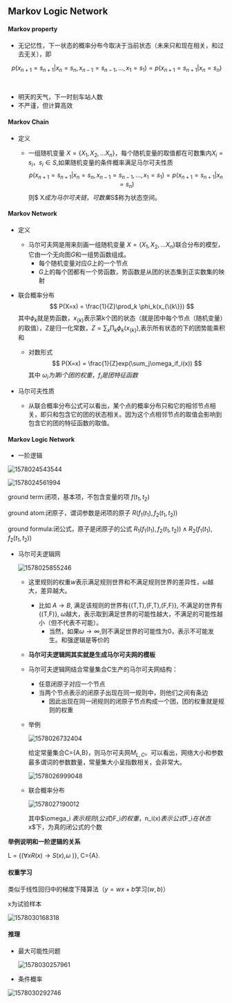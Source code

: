 

## Markov Logic Network

####  Markov property

- 无记忆性，下一状态的概率分布今取决于当前状态（未来只和现在相关，和过去无关），即

$$
p(x_{n+1}=s_{n+1}|x_{n}=s_{n},x_{n-1}=s_{n-1},...,x_1=s_1) = p(x_{n+1}=s_{n+1}|x_{n}=s_{n})
$$

​    

- 明天的天气，下一时刻车站人数
- 不严谨，但计算高效



#### Markov Chain

- 定义

  - 一组随机变量 $X = \{X_1,X_2,...X_n\}$，每个随机变量的取值都在可数集内$X_i=s_i，s_i \in S$,如果随机变量的条件概率满足马尔可夫性质
    $$
    p(x_{n+1}=s_{n+1}|x_{n}=s_{n},x_{n-1}=s_{n-1},...,x_1=s_1) = p(x_{n+1}=s_{n+1}|x_{n}=s_{n})
    $$
    则$ X$成为马尔可夫链，可数集$S$称为状态空间。	

#### Markov Network

- 定义

  - 马尔可夫网是用来刻画一组随机变量 $X = \{X_1,X_2,...X_n\}$联合分布的模型，它由一个无向图$G$和一组势函数组成。
    - 每个随机变量对应$G$上的一个节点
    - $G$上的每个团都有一个势函数，势函数是从团的状态集到正实数集的映射

- 联合概率分布
  $$
  P(X=x) = \frac{1}{Z}\prod_k \phi_k(x_{\{k\}})
  $$
  其中$\phi_k$就是势函数，$x_{\{k\}}$表示第k个团的状态（就是团中每个节点（随机变量）的取值），Z是归一化常数，$Z=\sum_{x}\prod_k\phi_k(x_{\{k\}})$,表示所有状态的下的团势能乘积和

  - 对数形式
    $$
    P(X=x) = \frac{1}{Z}exp(\sum_j\omega_if_i(x))
    $$
    其中 $\omega_i为第i个团的权重，f_i是团特征函数$

- 马尔可夫性质

  - 从联合概率分布公式可以看出，某个点的概率分布只和它的相邻节点相关，即只和包含它的团的状态相关。因为这个点相邻节点的取值会影响到包含它的团的特征函数的取值。

#### Markov Logic Network

- 一阶逻辑

![1578024543544](C:\Users\DRJ\AppData\Roaming\Typora\typora-user-images\1578024543544.png)

![1578024561994](C:\Users\DRJ\AppData\Roaming\Typora\typora-user-images\1578024561994.png)

ground term:闭项，基本项，不包含变量的项   $f(t_1,t_2)$

ground atom:闭原子，谓词参数是闭项的原子  $R(f_1(t_1),f_2(t_1,t_2))$

ground formula:闭公式，原子是闭原子的公式 $R_1(f_1(t_1),f_2(t_1,t_2)) \land R_2(f_1(t_1),f_2(t_1,t_2))$



- 马尔可夫逻辑网

  ![1578025855246](C:\Users\DRJ\AppData\Roaming\Typora\typora-user-images\1578025855246.png)

  - 这里规则的权重$w$表示满足规则世界和不满足规则世界的差异性，$\omega$越大，差异越大。

    - 比如 $A \rightarrow B$, 满足该规则的世界有{(T,T),(F,T),(F,F)}, 不满足的世界有{(T,F)}, $\omega$越大，表示取到满足世界的可能性越大，不满足的可能性越小（但不代表不可能）。
      - 当然，如果$\omega \rightarrow \infty$,则不满足世界的可能性为0，表示不可能发生。和强逻辑是等价的

  - **马尔可夫逻辑网其实就是生成马尔可夫网的模板**

  - 马尔可夫逻辑网结合常量集合C生产的马尔可夫网结构：

    - 任意闭原子对应一个节点
    - 当两个节点表示的闭原子出现在同一规则中，则他们之间有条边
      - 因此出现在同一闭规则的闭原子节点构成一个团，团的权重就是规则的权重

  - 举例

    ![1578026732404](C:\Users\DRJ\AppData\Roaming\Typora\typora-user-images\1578026732404.png)

    给定常量集合C={A,B}，则马尔可夫网$M_{L,C}$。可以看出，网络大小和参数最多谓词的参数数量，常量集大小呈指数相关，会非常大。

    ![1578026999048](C:\Users\DRJ\AppData\Roaming\Typora\typora-user-images\1578026999048.png)

  - 联合概率分布

    ![1578027190012](C:\Users\DRJ\AppData\Roaming\Typora\typora-user-images\1578027190012.png)

    其中$\omega_i $表示规则(公式)$F_i$的权重，$n_i(x)$表示公式$F_i$在状态$x$下，为真的闭公式的个数

**举例说明和一阶逻辑的关系**

L = {($\forall x R(x) \rightarrow S(x)$,$\omega$ )}, C={A}.







#### 权重学习

类似于线性回归中的梯度下降算法（$y = wx + b$学习$(w,b)$）



x为试验样本

![1578030168318](C:\Users\DRJ\AppData\Roaming\Typora\typora-user-images\1578030168318.png) 



#### 推理

- 最大可能性问题

  ![1578030257961](C:\Users\DRJ\AppData\Roaming\Typora\typora-user-images\1578030257961.png)

- 条件概率

![1578030292746](C:\Users\DRJ\AppData\Roaming\Typora\typora-user-images\1578030292746.png)

